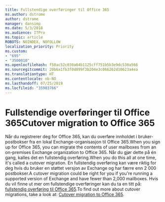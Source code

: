 ```yaml
---
title: Fullstendige overføringer til Office 365
ms.author: dstrome
author: dstrome
manager: dansimp
ms.date: 5/3/2018
ms.audience: ITPro
ms.topic: article
ROBOTS: NOINDEX, NOFOLLOW
localization_priority: Priority
ms.custom:
- "695"
- "3500010"
ms.openlocfilehash: f50ac52c030a04b1125cff751b5b3e9dc538a566
ms.sourcegitcommit: 20b6a1fb3f0d899f3b204e3c066262d10623a4ea
ms.translationtype: HT
ms.contentlocale: nb-NO
ms.lasthandoff: 07/25/2019
ms.locfileid: "35903766"
---
```

# <a name="cutover-migrations-to-office-365"></a><span data-ttu-id="78c06-102">Fullstendige overføringer til Office 365</span><span class="sxs-lookup"><span data-stu-id="78c06-102">Cutover migration to Office 365</span></span>

<span data-ttu-id="78c06-103">Når du registrerer deg for Office 365, kan du overføre innholdet i bruker-postbokser fra en lokal Exchange-organisasjon til Office 365.</span><span class="sxs-lookup"><span data-stu-id="78c06-103">When you sign up for Office 365, you can migrate the contents of user mailboxes from an on-premises Exchange organization to Office 365.</span></span> <span data-ttu-id="78c06-104">Når du gjør dette på én gang, kalles det en fullstendig overføring.</span><span class="sxs-lookup"><span data-stu-id="78c06-104">When you do this all at one time, it's called a cutover migration.</span></span> <span data-ttu-id="78c06-105">En fullstendig overføring kan være riktig for deg hvis du bruker en støttet versjon av Exchange og har færre enn 2 000 postbokser.</span><span class="sxs-lookup"><span data-stu-id="78c06-105">A cutover migration could be right for you if you're running a supported version of Exchange and have fewer than 2,000 mailboxes.</span></span> <span data-ttu-id="78c06-106">Hvis du vil finne ut mer om fullstendige overføringer kan du ta en titt på:[ fullstendig overføring til Office 365](https://support.office.com/article/9496e93c-1e59-41a8-9bb3-6e8df0cd81b4.aspx).</span><span class="sxs-lookup"><span data-stu-id="78c06-106">To find out more about cutover migrations, take a look at: [Cutover migration to Office 365](https://support.office.com/article/9496e93c-1e59-41a8-9bb3-6e8df0cd81b4.aspx).</span></span>
  